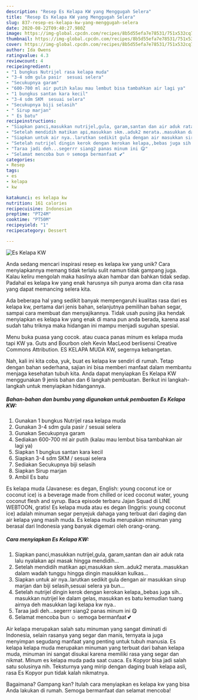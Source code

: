 ```yaml
---
description: "Resep Es Kelapa KW yang Menggugah Selera"
title: "Resep Es Kelapa KW yang Menggugah Selera"
slug: 837-resep-es-kelapa-kw-yang-menggugah-selera
date: 2020-08-22T09:40:27.980Z
image: https://img-global.cpcdn.com/recipes/8b5d55efa7e78531/751x532cq70/es-kelapa-kw-foto-resep-utama.jpg
thumbnail: https://img-global.cpcdn.com/recipes/8b5d55efa7e78531/751x532cq70/es-kelapa-kw-foto-resep-utama.jpg
cover: https://img-global.cpcdn.com/recipes/8b5d55efa7e78531/751x532cq70/es-kelapa-kw-foto-resep-utama.jpg
author: Ida Owens
ratingvalue: 4.3
reviewcount: 4
recipeingredient:
- "1 bungkus Nutrijel rasa kelapa muda"
- "3-4 sdm gula pasir  sesuai selera"
- "Secukupnya garam"
- "600-700 ml air putih kalau mau lembut bisa tambahkan air lagi ya"
- "1 bungkus santan kara kecil"
- "3-4 sdm SKM  sesuai selera"
- "Secukupnya biji selasih"
- " Sirup marjan"
- " Es batu"
recipeinstructions:
- "Siapkan panci,masukkan nutrijel,gula, garam,santan dan air aduk rata lalu nyalakan api masak hingga mendidih..."
- "Setelah mendidih matikan api,masukkan skm..aduk2 merata..masukkan dalam wadah tunggu hingga dingin masukkan kulkas..."
- "Siapkan untuk air nya..larutkan sedikit gula dengan air masukkan sirup marjan dan biji selasih,sesuai selera ya bun..."
- "Setelah nutrijel dingin kerok dengan kerokan kelapa,,bebas juga sih.. masukkan nutrijel ke dalam gelas, masukkan es batu kemudian tuang airnya deh masukkan lagi kelapa kw nya.."
- "Taraa jadi deh...segerrr siang2 panas minum ini 😋"
- "Selamat mencoba bun ☺️ semoga bermanfaat 💕"
categories:
- Resep
tags:
- es
- kelapa
- kw

katakunci: es kelapa kw 
nutrition: 161 calories
recipecuisine: Indonesian
preptime: "PT24M"
cooktime: "PT50M"
recipeyield: "1"
recipecategory: Dessert

---
```



![Es Kelapa KW](https://img-global.cpcdn.com/recipes/8b5d55efa7e78531/751x532cq70/es-kelapa-kw-foto-resep-utama.jpg)

Anda sedang mencari inspirasi resep es kelapa kw yang unik? Cara menyiapkannya memang tidak terlalu sulit namun tidak gampang juga. Kalau keliru mengolah maka hasilnya akan hambar dan bahkan tidak sedap. Padahal es kelapa kw yang enak harusnya sih punya aroma dan cita rasa yang dapat memancing selera kita.

Ada beberapa hal yang sedikit banyak mempengaruhi kualitas rasa dari es kelapa kw, pertama dari jenis bahan, selanjutnya pemilihan bahan segar, sampai cara membuat dan menyajikannya. Tidak usah pusing jika hendak menyiapkan es kelapa kw yang enak di mana pun anda berada, karena asal sudah tahu triknya maka hidangan ini mampu menjadi suguhan spesial.

Menu buka puasa yang cocok. atau cuaca panas minum es kelapa muda tapi KW ya. Guts and Bourbon oleh Kevin MacLeod berlisensi Creative Commons Attribution. ES KELAPA MUDA KW, segernya kebangetan.


Nah, kali ini kita coba, yuk, buat es kelapa kw sendiri di rumah. Tetap dengan bahan sederhana, sajian ini bisa memberi manfaat dalam membantu menjaga kesehatan tubuh kita. Anda dapat menyiapkan Es Kelapa KW menggunakan 9 jenis bahan dan 6 langkah pembuatan. Berikut ini langkah-langkah untuk menyiapkan hidangannya.

<!--inarticleads1-->

##### Bahan-bahan dan bumbu yang digunakan untuk pembuatan Es Kelapa KW:

1. Gunakan 1 bungkus Nutrijel rasa kelapa muda
1. Gunakan 3-4 sdm gula pasir / sesuai selera
1. Gunakan Secukupnya garam
1. Sediakan 600-700 ml air putih (kalau mau lembut bisa tambahkan air lagi ya)
1. Siapkan 1 bungkus santan kara kecil
1. Siapkan 3-4 sdm SKM / sesuai selera
1. Sediakan Secukupnya biji selasih
1. Siapkan  Sirup marjan
1. Ambil  Es batu


Es kelapa muda (Javanese: es degan, English: young coconut ice or coconut ice) is a beverage made from chilled or iced coconut water, young coconut flesh and syrup. Baca episode terbaru Jajan Squad di LINE WEBTOON, gratis! Es kelapa muda atau es degan (Inggris: young coconut ice) adalah minuman segar penyejuk dahaga yang terbuat dari daging dan air kelapa yang masih muda. Es kelapa muda merupakan minuman yang berasal dari Indonesia yang banyak digemari oleh orang-orang. 

<!--inarticleads2-->

##### Cara menyiapkan Es Kelapa KW:

1. Siapkan panci,masukkan nutrijel,gula, garam,santan dan air aduk rata lalu nyalakan api masak hingga mendidih...
1. Setelah mendidih matikan api,masukkan skm..aduk2 merata..masukkan dalam wadah tunggu hingga dingin masukkan kulkas...
1. Siapkan untuk air nya..larutkan sedikit gula dengan air masukkan sirup marjan dan biji selasih,sesuai selera ya bun...
1. Setelah nutrijel dingin kerok dengan kerokan kelapa,,bebas juga sih.. masukkan nutrijel ke dalam gelas, masukkan es batu kemudian tuang airnya deh masukkan lagi kelapa kw nya..
1. Taraa jadi deh...segerrr siang2 panas minum ini 😋
1. Selamat mencoba bun ☺️ semoga bermanfaat 💕


Air kelapa merupakan salah satu minuman yang sangat diminati di Indonesia, selain rasanya yang segar dan manis, ternyata ia juga menyimpan segudang manfaat yang penting untuk tubuh manusia. Es kelapa kelapa muda merupakan minuman yang terbuat dari bahan kelapa muda, minuman ini sangat disukai karena memiliki rasa yang segar dan nikmat. Minum es kelapa muda pada saat cuaca. Es Kopyor bisa jadi salah satu solusinya nih. Teksturnya yang mirip dengan daging buah kelapa asli, rasa Es Kopyor pun tidak kalah nikmatnya. 

Bagaimana? Gampang kan? Itulah cara menyiapkan es kelapa kw yang bisa Anda lakukan di rumah. Semoga bermanfaat dan selamat mencoba!
